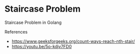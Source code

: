 # Staircase Problem
Staircase Problem in Golang

References
- https://www.geeksforgeeks.org/count-ways-reach-nth-stair/
- https://youtu.be/5o-kdjv7FD0

